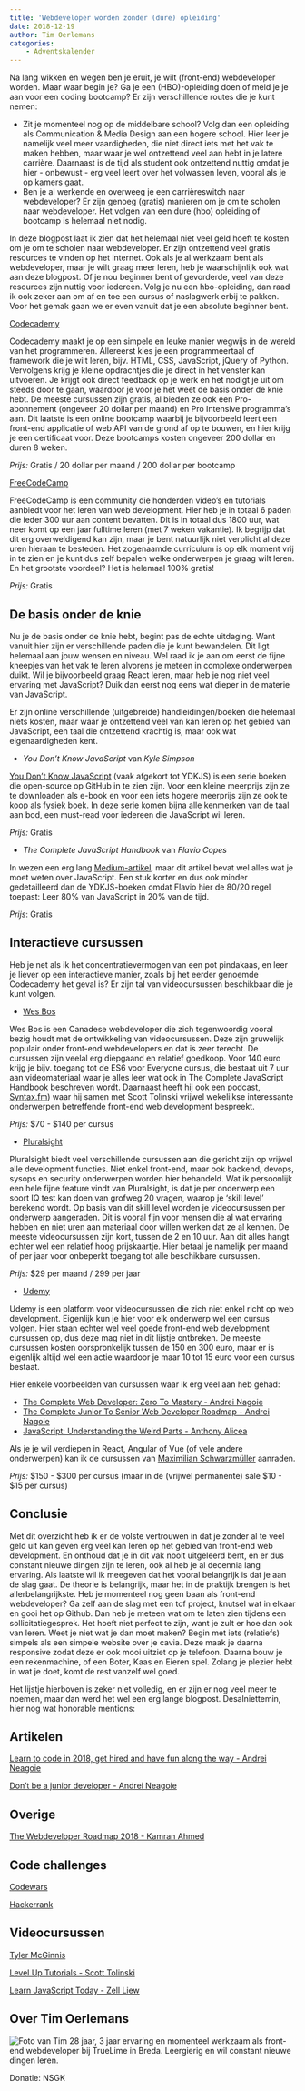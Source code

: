 ```yaml
---
title: 'Webdeveloper worden zonder (dure) opleiding'
date: 2018-12-19
author: Tim Oerlemans
categories:
    - Adventskalender
---
```


Na lang wikken en wegen ben je eruit, je wilt (front-end) webdeveloper worden. Maar waar begin je? Ga je een (HBO)-opleiding doen of meld je je aan voor een coding bootcamp? Er zijn verschillende routes die je kunt nemen:

-   Zit je momenteel nog op de middelbare school? Volg dan een opleiding als Communication & Media Design aan een hogere school. Hier leer je namelijk veel meer vaardigheden, die niet direct iets met het vak te maken hebben, maar waar je wel ontzettend veel aan hebt in je latere carrière. Daarnaast is de tijd als student ook ontzettend nuttig omdat je hier - onbewust - erg veel leert over het volwassen leven, vooral als je op kamers gaat.
-   Ben je al werkende en overweeg je een carrièreswitch naar webdeveloper? Er zijn genoeg (gratis) manieren om je om te scholen naar webdeveloper. Het volgen van een dure (hbo) opleiding of bootcamp is helemaal niet nodig.

In deze blogpost laat ik zien dat het helemaal niet veel geld hoeft te kosten om je om te scholen naar webdeveloper. Er zijn ontzettend veel gratis resources te vinden op het internet. Ook als je al werkzaam bent als webdeveloper, maar je wilt graag meer leren, heb je waarschijnlijk ook wat aan deze blogpost. Of je nou beginner bent of gevorderde, veel van deze resources zijn nuttig voor iedereen. Volg je nu een hbo-opleiding, dan raad ik ook zeker aan om af en toe een cursus of naslagwerk erbij te pakken. Voor het gemak gaan we er even vanuit dat je een absolute beginner bent.

[Codecademy](https://www.codecademy.com)

Codecademy maakt je op een simpele en leuke manier wegwijs in de wereld van het programmeren. Allereerst kies je een programmeertaal of framework die je wilt leren, bijv. HTML, CSS, JavaScript, jQuery of Python. Vervolgens krijg je kleine opdrachtjes die je direct in het venster kan uitvoeren. Je krijgt ook direct feedback op je werk en het nodigt je uit om steeds door te gaan, waardoor je voor je het weet de basis onder de knie hebt. De meeste cursussen zijn gratis, al bieden ze ook een Pro-abonnement (ongeveer 20 dollar per maand) en Pro Intensive programma’s aan. Dit laatste is een online bootcamp waarbij je bijvoorbeeld leert een front-end applicatie of web API van de grond af op te bouwen, en hier krijg je een certificaat voor. Deze bootcamps kosten ongeveer 200 dollar en duren 8 weken.

_Prijs:_ Gratis / 20 dollar per maand / 200 dollar per bootcamp

[FreeCodeCamp](https://www.freecodecamp.org)

FreeCodeCamp is een community die honderden video’s en tutorials aanbiedt voor het leren van web development. Hier heb je in totaal 6 paden die ieder 300 uur aan content bevatten. Dit is in totaal dus 1800 uur, wat neer komt op een jaar fulltime leren (met 7 weken vakantie). Ik begrijp dat dit erg overweldigend kan zijn, maar je bent natuurlijk niet verplicht al deze uren hieraan te besteden. Het zogenaamde curriculum is op elk moment vrij in te zien en je kunt dus zelf bepalen welke onderwerpen je graag wilt leren. En het grootste voordeel? Het is helemaal 100% gratis!

_Prijs:_ Gratis

## De basis onder de knie

Nu je de basis onder de knie hebt, begint pas de echte uitdaging. Want vanuit hier zijn er verschillende paden die je kunt bewandelen. Dit ligt helemaal aan jouw wensen en niveau. Wel raad ik je aan om eerst de fijne kneepjes van het vak te leren alvorens je meteen in complexe onderwerpen duikt. Wil je bijvoorbeeld graag React leren, maar heb je nog niet veel ervaring met JavaScript? Duik dan eerst nog eens wat dieper in de materie van JavaScript.

Er zijn online verschillende (uitgebreide) handleidingen/boeken die helemaal niets kosten, maar waar je ontzettend veel van kan leren op het gebied van JavaScript, een taal die ontzettend krachtig is, maar ook wat eigenaardigheden kent.

-   _You Don’t Know JavaScript_ van _Kyle Simpson_

[You Don’t Know JavaScript](https://github.com/getify/You-Dont-Know-JS) (vaak afgekort tot YDKJS) is een serie boeken die open-source op GitHub in te zien zijn. Voor een kleine meerprijs zijn ze te downloaden als e-book en voor een iets hogere meerprijs zijn ze ook te koop als fysiek boek. In deze serie komen bijna alle kenmerken van de taal aan bod, een must-read voor iedereen die JavaScript wil leren.

_Prijs:_ Gratis

-   _The Complete JavaScript Handbook_ van _Flavio Copes_

In wezen een erg lang [Medium-artikel](https://medium.freecodecamp.org/the-complete-javascript-handbook-f26b2c71719c), maar dit artikel bevat wel alles wat je moet weten over JavaScript. Een stuk korter en dus ook minder gedetailleerd dan de YDKJS-boeken omdat Flavio hier de 80/20 regel toepast: Leer 80% van JavaScript in 20% van de tijd.

_Prijs_: Gratis

## Interactieve cursussen

Heb je net als ik het concentratievermogen van een pot pindakaas, en leer je liever op een interactieve manier, zoals bij het eerder genoemde Codecademy het geval is? Er zijn tal van videocursussen beschikbaar die je kunt volgen.

-   [Wes Bos](http://www.wesbos.com/)

Wes Bos is een Canadese webdeveloper die zich tegenwoordig vooral bezig houdt met de ontwikkeling van videocursussen. Deze zijn gruwelijk populair onder front-end webdevelopers en dat is zeer terecht. De cursussen zijn veelal erg diepgaand en relatief goedkoop. Voor 140 euro krijg je bijv. toegang tot de ES6 voor Everyone cursus, die bestaat uit 7 uur aan videomateriaal waar je alles leer wat ook in The Complete JavaScript Handbook beschreven wordt. Daarnaast heeft hij ook een podcast, [Syntax.fm](http://www.syntax.fm/)) waar hij samen met Scott Tolinski vrijwel wekelijkse interessante onderwerpen betreffende front-end web development bespreekt.

_Prijs:_ $70 - $140 per cursus

-   [Pluralsight](https://www.pluralsight.com)

Pluralsight biedt veel verschillende cursussen aan die gericht zijn op vrijwel alle development functies. Niet enkel front-end, maar ook backend, devops, sysops en security onderwerpen worden hier behandeld. Wat ik persoonlijk een hele fijne feature vindt van Pluralsight, is dat je per onderwerp een soort IQ test kan doen van grofweg 20 vragen, waarop je ‘skill level’ berekend wordt. Op basis van dit skill level worden je videocursussen per onderwerp aangeraden. Dit is vooral fijn voor mensen die al wat ervaring hebben en niet uren aan materiaal door willen werken dat ze al kennen. De meeste videocursussen zijn kort, tussen de 2 en 10 uur. Aan dit alles hangt echter wel een relatief hoog prijskaartje. Hier betaal je namelijk per maand of per jaar voor onbeperkt toegang tot alle beschikbare cursussen.

_Prijs:_ $29 per maand / 299 per jaar

-   [Udemy](https://www.udemy.com)

Udemy is een platform voor videocursussen die zich niet enkel richt op web development. Eigenlijk kun je hier voor elk onderwerp wel een cursus volgen. Hier staan echter wel veel goede front-end web development cursussen op, dus deze mag niet in dit lijstje ontbreken. De meeste cursussen kosten oorspronkelijk tussen de 150 en 300 euro, maar er is eigenlijk altijd wel een actie waardoor je maar 10 tot 15 euro voor een cursus bestaat.

Hier enkele voorbeelden van cursussen waar ik erg veel aan heb gehad:

-   [The Complete Web Developer: Zero To Mastery - Andrei Nagoie](https://www.udemy.com/the-complete-web-developer-zero-to-mastery/)
-   [The Complete Junior To Senior Web Developer Roadmap - Andrei Nagoie](https://www.udemy.com/the-complete-junior-to-senior-web-developer-roadmap/)
-   [JavaScript: Understanding the Weird Parts - Anthony Alicea](https://www.udemy.com/understand-javascript/)

Als je je wil verdiepen in React, Angular of Vue (of vele andere onderwerpen) kan ik de cursussen van [Maximilian Schwarzmüller](https://www.udemy.com/user/maximilian-schwarzmuller/) aanraden.

_Prijs:_ $150 - $300 per cursus (maar in de (vrijwel permanente) sale $10 - $15 per cursus)

## Conclusie

Met dit overzicht heb ik er de volste vertrouwen in dat je zonder al te veel geld uit kan geven erg veel kan leren op het gebied van front-end web development. En onthoud dat je in dit vak nooit uitgeleerd bent, en er dus constant nieuwe dingen zijn te leren, ook al heb je al decennia lang ervaring. Als laatste wil ik meegeven dat het vooral belangrijk is dat je aan de slag gaat. De theorie is belangrijk, maar het in de praktijk brengen is het allerbelangrijkste. Heb je momenteel nog geen baan als front-end webdeveloper? Ga zelf aan de slag met een tof project, knutsel wat in elkaar en gooi het op Github. Dan heb je meteen wat om te laten zien tijdens een sollicitatiegesprek. Het hoeft niet perfect te zijn, want je zult er hoe dan ook van leren. Weet je niet wat je dan moet maken? Begin met iets (relatiefs) simpels als een simpele website over je cavia. Deze maak je daarna responsive zodat deze er ook mooi uitziet op je telefoon. Daarna bouw je een rekenmachine, of een Boter, Kaas en Eieren spel. Zolang je plezier hebt in wat je doet, komt de rest vanzelf wel goed.

Het lijstje hierboven is zeker niet volledig, en er zijn er nog veel meer te noemen, maar dan werd het wel een erg lange blogpost. Desalniettemin, hier nog wat honorable mentions:

## Artikelen

[Learn to code in 2018, get hired and have fun along the way - Andrei Neagoie](https://medium.com/zerotomastery/learn-to-code-in-2018-get-hired-and-have-fun-along-the-way-b338247eed6a)

[Don’t be a junior developer - Andrei Neagoie](https://medium.com/zerotomastery/dont-be-a-junior-developer-the-roadmap-9fde5cf384bb)

## Overige

[The Webdeveloper Roadmap 2018 - Kamran Ahmed](https://github.com/kamranahmedse/developer-roadmap)

## Code challenges

[Codewars](http://www.codewars.com/)

[Hackerrank](http://www.hackerrank.com/)

## Videocursussen

[Tyler McGinnis](https://tylermcginnis.com/courses/)

[Level Up Tutorials - Scott Tolinski](https://www.leveluptutorials.com/)

[Learn JavaScript Today - Zell Liew](https://learnjavascript.today/)

## Over Tim Oerlemans

<img src="/_img/adventskalender/tim-oerlemans.png" alt="Foto van Tim" class="floating-portrait" /> 
28 jaar, 3 jaar ervaring en momenteel werkzaam als front-end webdeveloper bij TrueLime in Breda. Leergierig en wil constant nieuwe dingen leren.

Donatie: NSGK
